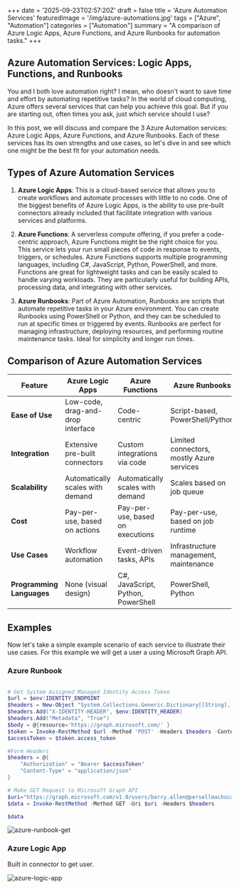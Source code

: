 +++
date = '2025-09-23T02:57:20Z'
draft = false
title = 'Azure Automation Services'
featuredImage = '/img/azure-automations.jpg'
tags = ["Azure", "Automation"]
categories = ["Automation"]
summary = "A comparison of Azure Logic Apps, Azure Functions, and Azure Runbooks for automation tasks."
+++

## Azure Automation Services: Logic Apps, Functions, and Runbooks
You and I both love automation right? I mean, who doesn't want to save time and effort by automating repetitive tasks? In the world of cloud computing, Azure offers several services that can help you achieve this goal. But if you are starting out, often times you ask, just which service should I use?

In this post, we will discuss and compare the 3 Azure Automation services: Azure Logic Apps, Azure Functions, and Azure Runbooks. Each of these services has its own strengths and use cases, so let's dive in and see which one might be the best fit for your automation needs.

## Types of Azure Automation Services

1. **Azure Logic Apps**: This is a cloud-based service that allows you to create workflows and automate processes with little to no code. One of the biggest benefits of Azure Logic Apps, is the ability to use pre-built connectors already included that facilitate integration with various services and platforms.

2. **Azure Functions**: A serverless compute offering, if you prefer a code-centric approach, Azure Functions might be the right choice for you. This service lets your run small pieces of code in response to events, triggers, or schedules. Azure Functions supports multiple programming languages, including C#, JavaScript, Python, PowerShell, and more. Functions are great for lightweight tasks and can be easily scaled to handle varying workloads. They are particularly useful for building APIs, processing data, and integrating with other services.

3. **Azure Runbooks**: Part of Azure Automation, Runbooks are scripts that automate repetitive tasks in your Azure environment. You can create Runbooks using PowerShell or Python, and they can be scheduled to run at specific times or triggered by events. Runbooks are perfect for managing infrastructure, deploying resources, and performing routine maintenance tasks. Ideal for simplicity and longer run times.

## Comparison of Azure Automation Services
| Feature                  | Azure Logic Apps                     | Azure Functions                     | Azure Runbooks                      |
|--------------------------|-------------------------------------|------------------------------------|-------------------------------------|
| **Ease of Use**          | Low-code, drag-and-drop interface   | Code-centric                       | Script-based, PowerShell/Python     |
| **Integration**          | Extensive pre-built connectors      | Custom integrations via code       | Limited connectors, mostly Azure services |
| **Scalability**          | Automatically scales with demand    | Automatically scales with demand   | Scales based on job queue           |
| **Cost**                 | Pay-per-use, based on actions       | Pay-per-use, based on executions    | Pay-per-use, based on job runtime    |
| **Use Cases**            | Workflow automation                | Event-driven tasks, APIs           | Infrastructure management, maintenance |
| **Programming Languages**| None (visual design)                | C#, JavaScript, Python, PowerShell | PowerShell, Python                     |    

## Examples
Now let's take a simple example scenario of each service to illustrate their use cases.
For this example we will get a user a using Microsoft Graph API.

### Azure Runbook
```powershell

# Get System Assigned Managed Identity Access Token
$url = $env:IDENTITY_ENDPOINT  
$headers = New-Object "System.Collections.Generic.Dictionary[[String],[String]]" 
$headers.Add("X-IDENTITY-HEADER", $env:IDENTITY_HEADER) 
$headers.Add("Metadata", "True") 
$body = @{resource='https://graph.microsoft.com/' } 
$token = Invoke-RestMethod $url -Method 'POST' -Headers $headers -ContentType 'application/x-www-form-urlencoded' -Body $body 
$accessToken = $token.access_token

#Form Headers
$headers = @{
    "Authorization" = "Bearer $accessToken"
    "Content-Type" = "application/json"
}

# Make GET Request to Microsoft Graph API
$uri="https://graph.microsoft.com/v1.0/users/barry.allen@persellmachucagmail.onmicrosoft.com"
$data = Invoke-RestMethod -Method GET -Uri $uri -Headers $headers

$data
```
![azure-runbook-get](/img/content/runbook-get.png)

### Azure Logic App
Built in connector to get user.

![azure-logic-app](/img/content/logicapp-getuser.png)